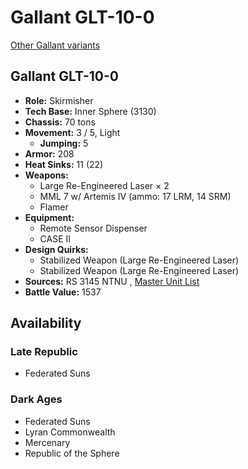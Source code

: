 # Gallant GLT-10-0 

[Other Gallant variants](../gallant.md) 

## Gallant GLT-10-0 

- **Role:** Skirmisher 
- **Tech Base:** Inner Sphere (3130) 
- **Chassis:** 70 tons 
- **Movement:** 3 / 5, Light 
  - **Jumping:** 5 
- **Armor:** 208 
- **Heat Sinks:** 11 (22) 
- **Weapons:** 
  - Large Re-Engineered Laser × 2 
  - MML 7 w/ Artemis IV (ammo: 17 LRM, 14 SRM) 
  - Flamer 
- **Equipment:** 
  - Remote Sensor Dispenser 
  - CASE II 
- **Design Quirks:** 
  - Stabilized Weapon (Large Re-Engineered Laser) 
  - Stabilized Weapon (Large Re-Engineered Laser) 
- **Sources:** RS 3145 NTNU , [Master Unit List](http://masterunitlist.info/Unit/Details/6872/gallant-glt-10-0) 
- **Battle Value:** 1537 

## Availability 

### Late Republic 

- Federated Suns 

### Dark Ages 

- Federated Suns 
- Lyran Commonwealth 
- Mercenary 
- Republic of the Sphere 

